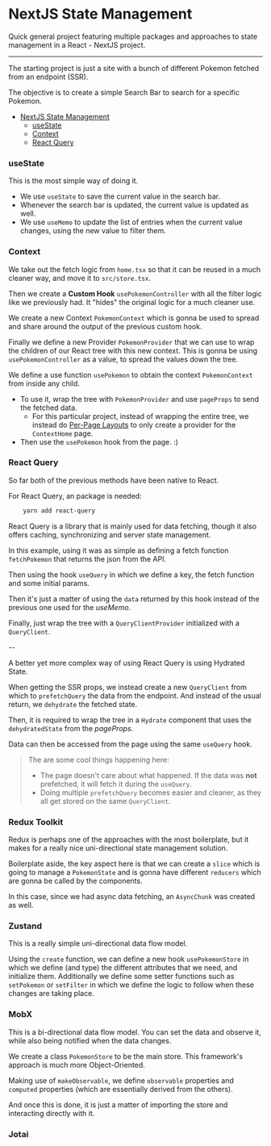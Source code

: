 # NextJS State Management 

Quick general project featuring multiple packages and approaches to state management in a React - NextJS project.

---
The starting project is just a site with a bunch of different Pokemon fetched from an endpoint (SSR).

The objective is to create a simple Search Bar to search for a specific Pokemon.

- [NextJS State Management](#nextjs-state-management)
    - [useState](#usestate)
    - [Context](#context)
    - [React Query](#react-query)
 
### useState

This is the most simple way of doing it.

- We use `useState` to save the current value in the search bar. 
- Whenever the search bar is updated, the current value is updated as well.
- We use `useMemo` to update the list of entries when the current value changes, using the new value to filter them. 

### Context

We take out the fetch logic from `home.tsx` so that it can be reused in a much cleaner way, and move it to  `src/store.tsx`.

Then we create a **Custom Hook** `usePokemonController` with all the filter logic like we previously had. It "hides" the original logic for a much cleaner use.

We create a new Context `PokemonContext` which is gonna be used to spread and share around the output of the previous custom hook. 

Finally we define a new Provider `PokemonProvider` that we can use to wrap the children of our React tree with this new context. This is gonna be using `usePokemonController` as a value, to spread the values down the tree.

We define a use function `usePokemon` to obtain the context `PokemonContext` from inside any child.

- To use it, wrap the tree with `PokemonProvider` and use `pageProps` to send the fetched data.
  - For this particular project, instead of wrapping the entire tree, we instead do [Per-Page Layouts](https://nextjs.org/docs/basic-features/layouts#per-page-layouts) to only create a provider for the `ContextHome` page.
- Then use the `usePokemon` hook from the page. :)

### React Query

So far both of the previous methods have been native to React. 

For React Query, an package is needed:
```bash
    yarn add react-query
```

React Query is a library that is mainly used for data fetching, though it also offers caching, synchronizing and server state management.

In this example, using it was as simple as defining a fetch function `fetchPokemon` that returns the json from the API. 

Then using the hook `useQuery` in which we define a key, the fetch function and some initial params.

Then it's just a matter of using the `data` returned by this hook instead of the previous one used for the *useMemo*.

Finally, just wrap the tree with a `QueryClientProvider` initialized with a `QueryClient`.
 
--

A better yet more complex way of using React Query is using Hydrated State.

When getting the SSR props, we instead create a new `QueryClient` from which to `prefetchQuery` the data from the endpoint. And instead of the usual return, we `dehydrate` the fetched state.

Then, it is required to wrap the tree in a `Hydrate` component that uses the `dehydratedState` from the *pageProps*. 

Data can then be accessed from the page using the same `useQuery` hook.

> The are some cool things happening here:
> - The page doesn't care about what happened. If the data was **not** prefetched, it will fetch it during the `useQuery`.
> - Doing multiple `prefetchQuery` becomes easier and cleaner, as they all get stored on the same `QueryClient`.

### Redux Toolkit

Redux is perhaps one of the approaches with the most boilerplate, but it makes for a really nice uni-directional state management solution.

Boilerplate aside, the key aspect here is that we can create a `slice` which is going to manage a `PokemonState` and is gonna have different `reducers` which are gonna be called by the components. 

In this case, since we had async data fetching, an `AsyncChunk` was created as well.

### Zustand

This is a really simple uni-directional data flow model. 

Using the `create` function, we can define a new hook `usePokemonStore` in which we define (and type) the different attributes that we need, and initialize them. Additionally we define some setter functions such as `setPokemon` or `setFilter` in which we define the logic to follow when these changes are taking place.

### MobX

This is a bi-directional data flow model. You can set the data and observe it, while also being notified when the data changes.

We create a class `PokemonStore` to be the main store. This framework's approach is much more Object-Oriented.

Making use of `makeObservable`, we define `observable` properties and `computed` properties (which are essentially derived from the others). 

And once this is done, it is just a matter of importing the store and interacting directly with it.

### Jotai

